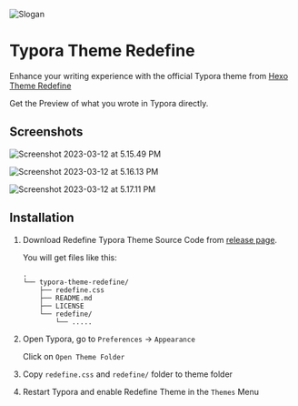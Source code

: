 ![Slogan](https://user-images.githubusercontent.com/68590232/224573821-a10ddf36-863d-4588-bc0e-178953513bfb.png)

# Typora Theme Redefine

Enhance your writing experience with the official Typora theme from [Hexo Theme Redefine](https://github.com/EvanNotFound/hexo-theme-redefine)

Get the Preview of what you wrote in Typora directly.

## Screenshots

![Screenshot 2023-03-12 at 5.15.49 PM](https://evan.beee.top/img/2023/03/12/b45badbf5ff7be05f350420004ef998e.png)

![Screenshot 2023-03-12 at 5.16.13 PM](https://evan.beee.top/img/2023/03/12/98c115f09df5b7259585f32321aa8978.png)

![Screenshot 2023-03-12 at 5.17.11 PM](https://evan.beee.top/img/2023/03/12/7b3c657c436ad286d0eb08b47aa96f90.png)

## Installation

1. Download Redefine Typora Theme Source Code from [release page](https://github.com/EvanNotFound/typora-theme-redefine/releases).

   You will get files like this:

   ```
   .
   └── typora-theme-redefine/
       ├── redefine.css
       ├── README.md
       ├── LICENSE
       └── redefine/
           └── .....
   ```

2. Open Typora, go to `Preferences` -> `Appearance` 

   Click on `Open Theme Folder`

3. Copy `redefine.css` and `redefine/` folder to theme folder

4. Restart Typora and enable Redefine Theme in the `Themes` Menu

   

